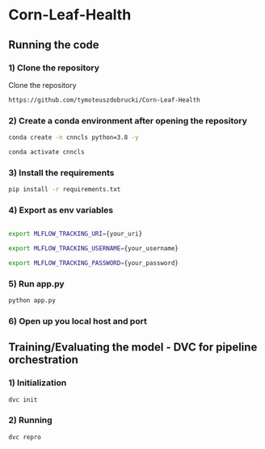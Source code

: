 # Corn-Leaf-Health

## Running the code

### 1) Clone the repository

Clone the repository

```bash
https://github.com/tymoteuszdobrucki/Corn-Leaf-Health
```
### 2) Create a conda environment after opening the repository

```bash
conda create -n cnncls python=3.8 -y
```

```bash
conda activate cnncls
```


### 3) Install the requirements

```bash
pip install -r requirements.txt
```

### 4) Export as env variables

```bash

export MLFLOW_TRACKING_URI={your_uri}

export MLFLOW_TRACKING_USERNAME={your_username} 

export MLFLOW_TRACKING_PASSWORD={your_password}

```

### 5) Run app.py

```bash
python app.py
```

### 6) Open up you local host and port


## Training/Evaluating the model - DVC for pipeline orchestration

### 1) Initialization

```bash
dvc init
```

### 2) Running

```bash
dvc repro
```